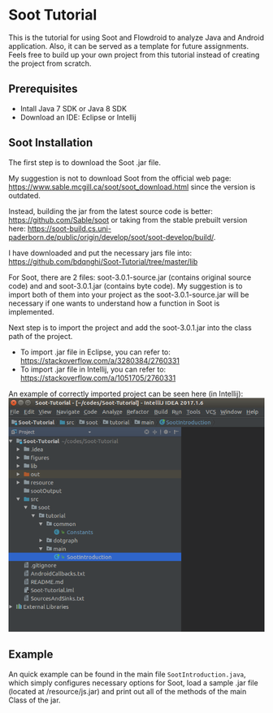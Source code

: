 # Soot Tutorial
This is the tutorial for using Soot and Flowdroid to analyze Java and Android application. Also, it can be served as a template for future assignments. Feels free to build up your own project from this tutorial instead of creating the project from scratch.


## Prerequisites
- Intall Java 7 SDK or Java 8 SDK
- Download an IDE: Eclipse or Intellij

## Soot Installation

The first step is to download the Soot .jar file. 

My suggestion is not to download Soot from the official web page: https://www.sable.mcgill.ca/soot/soot_download.html
since the version is outdated.

Instead, building the jar from the latest source code is better: https://github.com/Sable/soot or taking from the stable prebuilt version here: https://soot-build.cs.uni-paderborn.de/public/origin/develop/soot/soot-develop/build/.

I have downloaded and put the necessary jars file into: https://github.com/bdqnghi/Soot-Tutorial/tree/master/lib

For Soot, there are 2 files: soot-3.0.1-source.jar (contains original source code) and and soot-3.0.1.jar (contains byte code). My suggestion is to import both of them into your project as the soot-3.0.1-source.jar will be necessary if one wants to understand how a function in Soot is implemented.

Next step is to import the project and add the soot-3.0.1.jar into the class path of the project. 
- To import .jar file in Eclipse, you can refer to: https://stackoverflow.com/a/3280384/2760331 
- To import .jar file in Intellij, you can refer to: https://stackoverflow.com/a/1051705/2760331

An example of correctly imported project can be seen here (in Intellij):
![alt text](/figures/project.png)


## Example

An quick example can be found in the main file ```SootIntroduction.java```, which simply configures necessary options for Soot, load a sample .jar file (located at /resource/js.jar) and print out all of the methods of the main Class of the jar.
